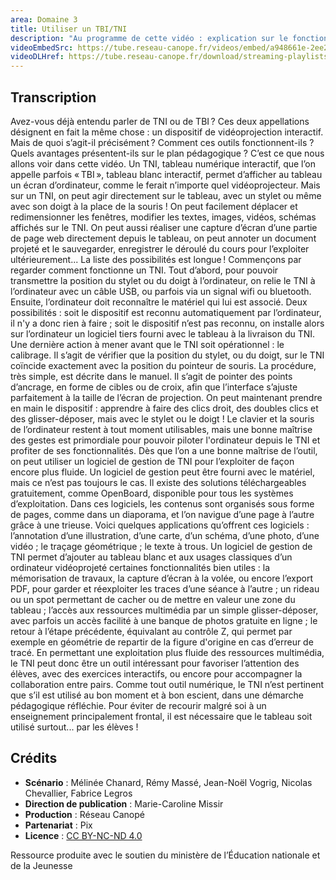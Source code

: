 ```yaml
---
area: Domaine 3
title: Utiliser un TBI/TNI
description: "Au programme de cette vidéo : explication sur le fonctionnement d'un tableau numérique interactif et quelques exemples de fonctionnalités."
videoEmbedSrc: https://tube.reseau-canope.fr/videos/embed/a948661e-2ee2-4250-9ee9-04dfde2d8753
videoDLHref: https://tube.reseau-canope.fr/download/streaming-playlists/hls/videos/a948661e-2ee2-4250-9ee9-04dfde2d8753-1080-fragmented.mp4
---
```


## Transcription

Avez-vous déjà entendu parler de TNI ou de TBI ?
Ces deux appellations désignent en fait la même chose : un dispositif de vidéoprojection interactif.
Mais de quoi s’agit-il précisément ?
Comment ces outils fonctionnent-ils ?
Quels avantages présentent-ils sur le plan pédagogique ?
C’est ce que nous allons voir dans cette vidéo.
Un TNI, tableau numérique interactif, que l’on appelle parfois « TBI », tableau blanc interactif, permet d’afficher au tableau un écran d’ordinateur, comme le ferait n’importe quel vidéoprojecteur.
Mais sur un TNI, on peut agir directement sur le tableau, avec un stylet ou même avec son doigt à la place de la souris !
On peut facilement déplacer et redimensionner les fenêtres, modifier les textes, images, vidéos, schémas affichés sur le TNI. On peut aussi réaliser une capture d’écran d’une partie de page web directement depuis le tableau, on peut annoter un document projeté et le sauvegarder, enregistrer le déroulé du cours pour l’exploiter ultérieurement... La liste des possibilités est longue !
Commençons par regarder comment fonctionne un TNI.
Tout d’abord, pour pouvoir transmettre la position du stylet ou du doigt à l’ordinateur, on relie le TNI à l’ordinateur avec un câble USB, ou parfois via un signal wifi ou bluetooth.
Ensuite, l’ordinateur doit reconnaître le matériel qui lui est associé. Deux possibilités :
soit le dispositif est reconnu automatiquement par l’ordinateur, il n'y a donc rien à faire ;
soit le dispositif n’est pas reconnu, on installe alors sur l’ordinateur un logiciel tiers fourni avec le tableau à la livraison du TNI.
Une dernière action à mener avant que le TNI soit opérationnel : le calibrage. Il s’agit de vérifier que la position du stylet, ou du doigt, sur le TNI coïncide exactement avec la position du pointeur de souris. La procédure, très simple, est décrite dans le manuel. Il s’agit de pointer des points d’ancrage, en forme de cibles ou de croix, afin que l’interface s’ajuste parfaitement à la taille de l’écran de projection.
On peut maintenant prendre en main le dispositif : apprendre à faire des clics droit, des doubles clics et des glisser-déposer, mais avec le stylet ou le doigt !
Le clavier et la souris de l’ordinateur restent à tout moment utilisables, mais une bonne maîtrise des gestes est primordiale pour pouvoir piloter l'ordinateur depuis le TNI et profiter de ses fonctionnalités.
Dès que l’on a une bonne maîtrise de l’outil, on peut utiliser un logiciel de gestion de TNI pour l’exploiter de façon encore plus fluide. Un logiciel de gestion peut être fourni avec le matériel, mais ce n’est pas toujours le cas. Il existe des solutions téléchargeables gratuitement, comme OpenBoard, disponible pour tous les systèmes d’exploitation.
Dans ces logiciels, les contenus sont organisés sous forme de pages, comme dans un diaporama, et l’on navigue d’une page à l’autre grâce à une trieuse.
Voici quelques applications qu’offrent ces logiciels : l’annotation d’une illustration, d’une carte, d’un schéma, d’une photo, d’une vidéo ; le traçage géométrique ; le texte à trous.
Un logiciel de gestion de TNI permet d’ajouter au tableau blanc et aux usages classiques d’un ordinateur vidéoprojeté certaines fonctionnalités bien utiles : la mémorisation de travaux, la capture d’écran à la volée, ou encore l’export PDF, pour garder et réexploiter les traces d’une séance à l’autre ; un rideau ou un spot permettant de cacher ou de mettre en valeur une zone du tableau ; l’accès aux ressources multimédia par un simple glisser-déposer, avec parfois un accès facilité à une banque de photos gratuite en ligne ; le retour à l’étape précédente, équivalant au contrôle Z, qui permet par exemple en géométrie de repartir de la figure d'origine en cas d’erreur de tracé.
En permettant une exploitation plus fluide des ressources multimédia, le TNI peut donc être un outil intéressant pour favoriser l’attention des élèves, avec des exercices interactifs, ou encore pour accompagner la collaboration entre pairs.
Comme tout outil numérique, le TNI n’est pertinent que s’il est utilisé au bon moment et à bon escient, dans une démarche pédagogique réfléchie. Pour éviter de recourir malgré soi à un enseignement principalement frontal, il est nécessaire que le tableau soit utilisé surtout... par les élèves !

## Crédits

- **Scénario** : Mélinée Chanard, Rémy Massé, Jean-Noël Vogrig, Nicolas Chevallier, Fabrice Legros
- **Direction de publication** : Marie-Caroline Missir
- **Production** : Réseau Canopé
- **Partenariat** : Pix
- **Licence** : [CC BY-NC-ND 4.0](https://creativecommons.org/licenses/by-nc-nd/4.0/deed.fr)

Ressource produite avec le soutien du ministère de l’Éducation nationale et de la Jeunesse
